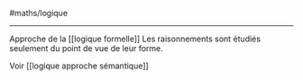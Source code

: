 #maths/logique

---

Approche de la [[logique formelle]]
Les raisonnements sont étudiés seulement du point de vue de leur forme.

Voir [[logique approche sémantique]]



